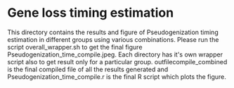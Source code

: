 # Gene loss timing estimation
This directory contains the results and figure of Pseudogenization timing estimation in different groups using various combinations. Please run the script overall_wrapper.sh to get the final figure Pseudogenization_time_compile.jpeg.
Each directory has it's own wrapper script also to get result only for a particular group. 
outfilecompile_combined is the final compiled file of all the results generated and Pseudogenization_time_compile.r is the final R script which plots the figure.
